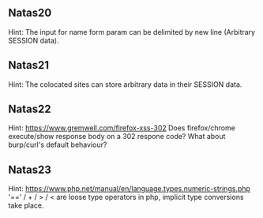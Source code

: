 ## Natas20

Hint:
The input for name form param can be delimited by new line (Arbitrary SESSION data).

## Natas21

Hint:
The colocated sites can store arbitrary data in their SESSION data.

## Natas22
Hint: 
https://www.gremwell.com/firefox-xss-302
Does firefox/chrome execute/show response body on a 302 respone code? What about burp/curl's default behaviour?

## Natas23
Hint:
https://www.php.net/manual/en/language.types.numeric-strings.php
'==' / + / > / < are loose type operators in php, implicit type conversions take place.
